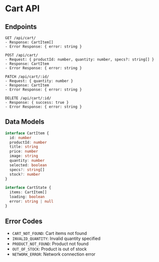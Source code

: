 # Cart API

## Endpoints

```
GET /api/cart/
- Response: CartItem[]
- Error Response: { error: string }

POST /api/cart/
- Request: { productId: number, quantity: number, specs?: string[] }
- Response: CartItem
- Error Response: { error: string }

PATCH /api/cart/:id/
- Request: { quantity: number }
- Response: CartItem
- Error Response: { error: string }

DELETE /api/cart/:id/
- Response: { success: true }
- Error Response: { error: string }
```

## Data Models

```typescript
interface CartItem {
  id: number
  productId: number
  title: string
  price: number
  image: string
  quantity: number
  selected: boolean
  specs?: string[]
  stock?: number
}

interface CartState {
  items: CartItem[]
  loading: boolean
  error: string | null
}
```

## Error Codes

- `CART_NOT_FOUND`: Cart items not found
- `INVALID_QUANTITY`: Invalid quantity specified
- `PRODUCT_NOT_FOUND`: Product not found
- `OUT_OF_STOCK`: Product is out of stock
- `NETWORK_ERROR`: Network connection error